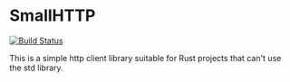 SmallHTTP
=========
[![Build Status](https://travis-ci.org/fabricedesre/smallhttp.svg?branch=master)](https://travis-ci.org/fabricedesre/smallhttp)

This is a simple http client library suitable for Rust projects that can't use the std library.